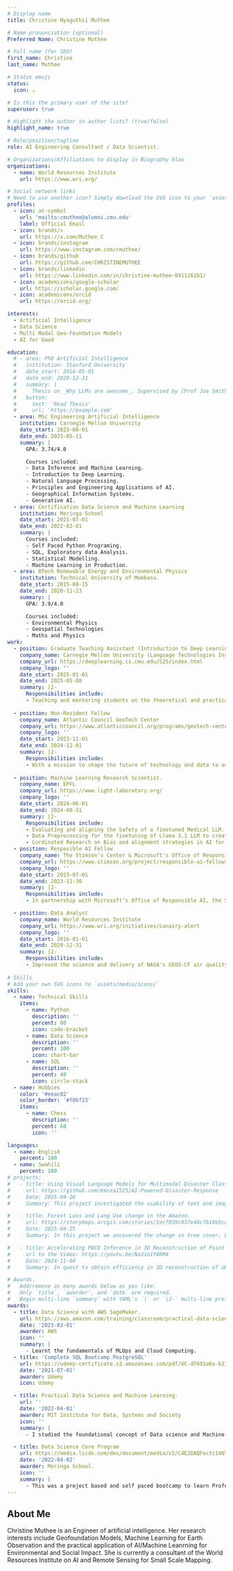 ```yaml
---
# Display name
title: Christine Nyaguthii Muthee

# Name pronunciation (optional)
Preferred Name: Christine Muthee

# Full name (for SEO)
first_name: Christine 
last_name: Muthee

# Status emoji
status:
  icon: ☕️ 

# Is this the primary user of the site?
superuser: true

# Highlight the author in author lists? (true/false)
highlight_name: true

# Role/position/tagline
role: AI Engineering Consultant / Data Scientist.

# Organizations/Affiliations to display in Biography blox
organizations:
  - name: World Resources Institute
    url: https://www.wri.org/

# Social network links
# Need to use another icon? Simply download the SVG icon to your `assets/media/icons/` folder.
profiles:
  - icon: at-symbol
    url: 'mailto:cmuthee@alumni.cmu.edu'
    label: Official Email
  - icon: brands/x
    url: https://x.com/Muthee_C
  - icon: brands/instagram
    url: https://www.instagram.com/cmuthee/
  - icon: brands/github
    url: https://github.com/CHRISTINEMUTHEE
  - icon: brands/linkedin
    url: https://www.linkedin.com/in/christine-muthee-0411161b1/
  - icon: academicons/google-scholar
    url: https://scholar.google.com/
  - icon: academicons/orcid
    url: https://orcid.org/

interests:
  - Artificial Intelligence
  - Data Science 
  - Multi Modal Geo-Foundation Models
  - AI for Good

education:
  # - area: PhD Artificial Intelligence
  #   institution: Stanford University
  #   date_start: 2016-01-01
  #   date_end: 2020-12-31
  #   summary: |
  #     Thesis on _Why LLMs are awesome_. Supervised by [Prof Joe Smith](https://example.com). Presented papers at 5 IEEE conferences with the contributions being published in 2 Springer journals.
  #   button:
  #     text: 'Read Thesis'
  #     url: 'https://example.com'
  - area: MSc Engineering Artificial Intelligence
    institution: Carnegie Mellon University 
    date_start: 2023-08-01
    date_end: 2025-05-11
    summary: |
      GPA: 3.74/4.0

      Courses included:
      - Data Inference and Machine Learning.
      - Introduction to Deep Learning.
      - Natural Language Processing.
      - Principles and Engineering Applications of AI.
      - Geographical Information Systems.
      - Generative AI.   
  - area: Certification Data Science and Machine Learning
    institution: Moringa School
    date_start: 2021-07-01
    date_end: 2022-02-01
    summary: |
      Courses included:
      - Self Paced Python Programing.
      - SQL, Exploratory data Analysis.
      - Statistical Modelling.
      - Machine Learning in Production.   
  - area: BTech Renewable Energy and Environmental Physics
    institution: Technical University of Mombasa.
    date_start: 2015-08-15
    date_end: 2020-11-23
    summary: |
      GPA: 3.9/4.0

      Courses included:
      - Environmental Physics
      - Geospatial Technologies
      - Maths and Physics
work:
  - position: Graduate Teaching Assistant (Introduction to Deep Learning)
    company_name: Carnegie Mellon University (Language Technologies Institute)
    company_url: https://deeplearning.cs.cmu.edu/S25/index.html
    company_logo: ''
    date_start: 2025-01-01
    date_end: 2025-05-08
    summary: |2-
      Responsibilities include:
      - Teaching and mentoring students on the theoretical and practical concepts of deep learning.
  
  - position: Non-Resident Fellow
    company_name: Atlantic Council GeoTech Center
    company_url: https://www.atlanticcouncil.org/programs/geotech-center/about-us/
    company_logo: ''
    date_start: 2023-11-01
    date_end: 2024-12-01
    summary: |2-
      Responsibilities include:
      - With a mission to shape the future of technology and data to advance people, the planet, prosperity, and peace, the Atlantic Council's Geotech Centre offered me an opportunity to join other subject matter experts and decision-makers to consider the broader societal, economic, and geopolitical implications of new and emerging technologies; and leverage technology to solve global challenges
  
  - position: Machine Learning Research Scientist.
    company_name: EPFL
    company_url: https://www.light-laboratory.org/
    company_logo: ''
    date_start: 2024-06-01
    date_end: 2024-08-31
    summary: |2-
      Responsibilities include:
      - Evaluating and aligning the Safety of a finetuned Medical LLM.
      - Data Preprocessing for the finetuning of Llama 3.1 LLM to create.
      - Cordinated Research on Bias and alignment strategies in AI for Health Care.
  - position: Resposible AI Fellow
    company_name: The Stimson's Center & Microsoft's Office of Responsible AI.
    company_url: https://www.stimson.org/project/responsible-ai-fellowship/
    company_logo: ''
    date_start: 2023-07-01
    date_end: 2023-11-30
    summary: |2-
      Responsibilities include:
      - In partnership with Microsoft’s Office of Responsible AI, the Strategic Foresight Hub at Stimson established a fellowship program to convene diverse stakeholders to examine AI applications and evaluate their impacts in developing countries. We sought to understand how AI-related harms and benefits manifest in various social, cultural, economic, and environmental contexts. We also identified technological and regulatory solutions that could help mitigate risks and maximize opportunities.

  - position: Data Analyst 
    company_name: World Resources Institute 
    company_url: https://www.wri.org/initiatives/canairy-alert
    company_logo: ''
    date_start: 2016-01-01
    date_end: 2020-12-31
    summary: |2-
      Responsibilities include:
      - Improved the science and delivery of NASA's GEOS-CF air quality forecast to data deprived cities in Africa by scaling down its course resolution using low cost sensors.
    
# Skills
# Add your own SVG icons to `assets/media/icons/`
skills:
  - name: Technical Skills
    items:
      - name: Python
        description: ''
        percent: 80
        icon: code-bracket
      - name: Data Science
        description: ''
        percent: 100
        icon: chart-bar
      - name: SQL
        description: ''
        percent: 40
        icon: circle-stack
  - name: Hobbies
    color: '#eeac02'
    color_border: '#f0bf23'
    items:
      - name: Chess
        description: ''
        percent: 60
        icon: ''

languages:
  - name: English
    percent: 100
  - name: Swahili
    percent: 100
# projects:
#   - title: Using Visual Language Models for Multimodal Disaster Classification.
#     url: https://github.com/Kenza1525/AI-Powered-Disaster-Response
#     Date: 2025-04-26
#     Summary: This project investigated the usability of text and images for Disaster classification. We leveraged Multi Modal Data from CrisisMMD and compared the performance of Visual Language Models with Contrastive Objectives against a Knowledge-infused and Explainable Multimodal Attention Network to classify Multiple Disaster based Tasks.

#   - title: Forest Loss and Lang Use change in the Amazon.
#     url: https://storymaps.arcgis.com/stories/1ecf859c037e46c7b10e5ca7571a36ac
#     Date: 2025-04-25
#     Summary: In this project we uncovered the change in tree cover, Land Use and Biodiversity Trends in the Amazon Rain Forest since the 1980's and the underlying sources among them encroachment of protected areas, conversion of forest areas to farm lands and population growth. This research project also uncovered Hotspots for species extinction and the need for stringent legal measures against deforestation.   

#   - title: Accelerating POCO Inference in 3D Reconstruction of Point Clouds.
#     url to the Video: https://youtu.be/NaJ1o1Y4RM4
#     Date: 2024-11-04
#     Summary: In quest to obtain efficiency in 3D reconstruction of objects, we enhanced POCO (Point Convolution for Surface Reconstruction) by utilizing Graphical Attention Network for feature learning. Here we treated Point clouds as nodes in a graph and assigned variable weights (feature weighting) to point cloud neighbors and performed Occupancy prediction using a final Linear Layer.

# Awards.
#   Add/remove as many awards below as you like.
#   Only `title`, `awarder`, and `date` are required.
#   Begin multi-line `summary` with YAML's `|` or `|2-` multi-line prefix and indent 2 spaces below.
awards:
  - title: Data Science with AWS SageMaker.
    url: https://aws.amazon.com/training/classroom/practical-data-science-with-amazon-sagemaker/
    date: '2023-03-01'
    awarder: AWS
    icon: ''
    summary: |
      - Learnt the fundamentals of MLOps and Cloud Computing.
  - title: 'Complete SQL Bootcamp PostgreSQL'
    url: https://udemy-certificate.s3.amazonaws.com/pdf/UC-df691a6a-b374-49ea-910c-f9a625eb0d82.pdf
    date: '2021-07-01'
    awarder: Udemy
    icon: Udemy

  - title: Practical Data Science and Machine Learning.
    url: ''
    date: '2022-04-01'
    awarder: MIT Institute for Data, Systems and Society
    icon: ''
    summary: |
      - I studied the foundational concept of Data science and Machine Learning. By the end, I was familiar with the significant technological trends applied to make Data Driven Decisions at scale.    

  - title: Data Science Core Program
    url: https://media.licdn.com/dms/document/media/v2/C4E2DAQFectc14NTegw/profile-treasury-document-pdf-analyzed/profile-treasury-document-pdf-analyzed/0/1645774166314?e=1749081600&v=beta&t=PgYb3R_nb2zPYSil4do_wKjXFGyiiIKdEKrrgzfi0iw
    date: '2022-04-02'
    awarder: Moringa School. 
    icon: ''
    summary: |
      - This was a project based and self paced bootcamp to learn Professional application of Data Visualization, Data Science and Machine Learning. 
---
```


## About Me

Christine Muthee is an Engineer of artificial intelligence. Her research interests include Geofoundation Models, Machine Learning for Earth Observation and the practical application of AI/Machine Leanrning for Environmental and Social Impact. She is currently a consultant of the World Resources Institute on AI and Remote Sensing for Small Scale Mapping.

